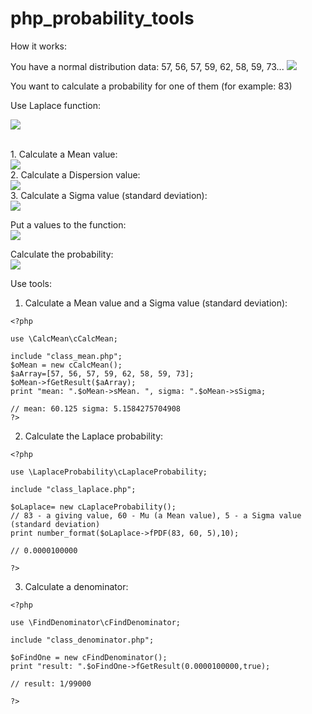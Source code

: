 # php_probability_tools

How it works:

You have a normal distribution data:
57, 56, 57, 59, 62, 58, 59, 73...
<img src="https://github.com/alchemist314/images/blob/e15457d97d585379d84f178b84f0469db8c8bdb6/probability_tools/Laplace/normal_distribution.png?raw=true">

You want to calculate a probability for one of them (for example: 83)

Use Laplace function:

<img src="https://github.com/alchemist314/images/blob/e15457d97d585379d84f178b84f0469db8c8bdb6/probability_tools/Laplace/gauss_formula_rashet_veroyatnosti.png?raw=true">

<br>1. Calculate a Mean value:
<br><img src="https://github.com/alchemist314/images/blob/e15457d97d585379d84f178b84f0469db8c8bdb6/probability_tools/Laplace/calculate_mean.png?raw=true">
<br>2. Calculate a Dispersion value:
<br><img src="https://github.com/alchemist314/images/blob/e15457d97d585379d84f178b84f0469db8c8bdb6/probability_tools/Laplace/calculate_dispersion.png?raw=true">
<br>3. Calculate a Sigma value (standard deviation):
<br><img src="https://github.com/alchemist314/images/blob/e15457d97d585379d84f178b84f0469db8c8bdb6/probability_tools/Laplace/calculate_sigma.png?raw=true">

Put a values to the function:
<br><img src="https://github.com/alchemist314/images/blob/e15457d97d585379d84f178b84f0469db8c8bdb6/probability_tools/Laplace/gauss_formula_rashet_veroyatnosti_solution.png?raw=true">

Calculate the probability:
<br><img src="https://github.com/alchemist314/images/blob/e15457d97d585379d84f178b84f0469db8c8bdb6/probability_tools/Laplace/gauss_formula_rashet_veroyatnosti_solution1.png?raw=true">

Use tools:
1. Calculate a Mean value and a Sigma value (standard deviation):

```
<?php

use \CalcMean\cCalcMean;

include "class_mean.php";
$oMean = new cCalcMean();
$aArray=[57, 56, 57, 59, 62, 58, 59, 73];
$oMean->fGetResult($aArray);
print "mean: ".$oMean->sMean. ", sigma: ".$oMean->sSigma;

// mean: 60.125 sigma: 5.1584275704908
?>
```
2. Calculate the Laplace probability:

```
<?php

use \LaplaceProbability\cLaplaceProbability;

include "class_laplace.php";

$oLaplace= new cLaplaceProbability();
// 83 - a giving value, 60 - Mu (a Mean value), 5 - a Sigma value (standard deviation)
print number_format($oLaplace->fPDF(83, 60, 5),10);

// 0.0000100000

?>
```

3. Calculate a denominator:

```
<?php

use \FindDenominator\cFindDenominator;

include "class_denominator.php";

$oFindOne = new cFindDenominator();
print "result: ".$oFindOne->fGetResult(0.0000100000,true);

// result: 1/99000

?>
```

